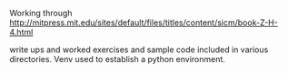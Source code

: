 Working through http://mitpress.mit.edu/sites/default/files/titles/content/sicm/book-Z-H-4.html

write ups and worked exercises and sample code included in various directories. Venv used to establish a python environment.